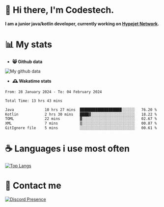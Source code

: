 # 👋 Hi there, I'm Codestech.
**I am a junior java/kotlin developer, currently working on [Hypejet Network](https://github.com/Hypejet).**

# 📊 My stats
- **😸 Github data**

![My github data](https://github-readme-stats.vercel.app/api?username=Codestech1&count_private=true&include_all_commits=true&theme=codeSTACKr)

- **🕰️ Wakatime stats**
<!--START_SECTION:waka-->

```txt
From: 28 January 2024 - To: 04 February 2024

Total Time: 13 hrs 43 mins

Java              10 hrs 27 mins  ███████████████████░░░░░░   76.20 %
Kotlin            2 hrs 30 mins   ████▓░░░░░░░░░░░░░░░░░░░░   18.22 %
TOML              22 mins         ▓░░░░░░░░░░░░░░░░░░░░░░░░   02.67 %
XML               7 mins          ▒░░░░░░░░░░░░░░░░░░░░░░░░   00.87 %
GitIgnore file    5 mins          ░░░░░░░░░░░░░░░░░░░░░░░░░   00.61 %
```

<!--END_SECTION:waka-->

# ☕ Languages i use most often
[![Top Langs](https://github-readme-stats.vercel.app/api/top-langs/?username=Codestech1&layout=compact&langs_count=8&exclude_repo=window5000.github.io&theme=codeSTACKr)](https://github.com/anuraghazra/github-readme-stats)

# 💬 Contact me
[![Discord Presence](https://lanyard.cnrad.dev/api/650718742157852740)](https://discord.com/users/650718742157852740)
</br>
